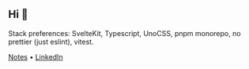 ## Hi 👋

Stack preferences: SvelteKit, Typescript, UnoCSS, pnpm monorepo, no prettier (just eslint), vitest.

[Notes](https://vadirn.io/notes) • [LinkedIn](www.linkedin.com/in/vadirn)

